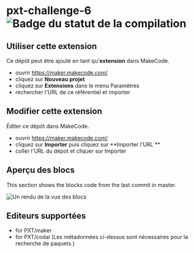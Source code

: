 # pxt-challenge-6 ![Badge du statut de la compilation](https://github.com/djelectro672/pxt-challenge-6/workflows/MakeCode/badge.svg)



## Utiliser cette extension

Ce dépôt peut être ajouté en tant qu'**extension** dans MakeCode.

* ouvrir https://maker.makecode.com/
* cliquez sur **Nouveau projet**
* cliquez sur **Extensions** dans le menu Paramètres
* rechercher l'URL de ce référentiel et importer

## Modifier cette extension

Éditer ce dépôt dans MakeCode.

* ouvrir https://maker.makecode.com/
* cliquez sur **Importer** puis cliquez sur **Importer l'URL **
* coller l'URL du dépot et cliquer sur Importer

## Aperçu des blocs

This section shows the blocks code from the last commit in master.

![Un rendu de la vue des blocs](https://github.com/djelectro672/pxt-challenge-6/raw/master/.makecode/blocks.png)

## Editeurs supportées

* for PXT/maker
* for PXT/codal
(Les métadonnées ci-dessus sont nécessaires pour la recherche de paquets.)

